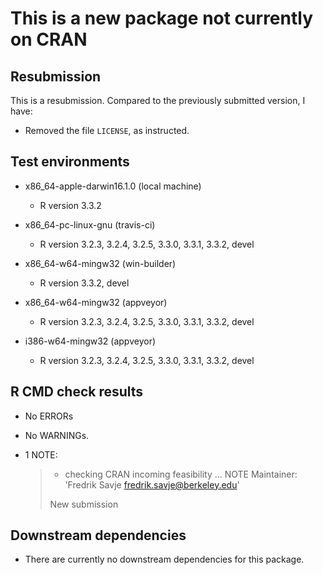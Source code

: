 # This is a new package not currently on CRAN


## Resubmission

This is a resubmission. Compared to the previously submitted version, I have:

  * Removed the file `LICENSE`, as instructed.


## Test environments

  * x86_64-apple-darwin16.1.0 (local machine)
     - R version 3.3.2

  * x86_64-pc-linux-gnu (travis-ci)
     - R version 3.2.3, 3.2.4, 3.2.5, 3.3.0, 3.3.1, 3.3.2, devel

  * x86_64-w64-mingw32 (win-builder)
     - R version 3.3.2, devel

  * x86_64-w64-mingw32 (appveyor)
     - R version 3.2.3, 3.2.4, 3.2.5, 3.3.0, 3.3.1, 3.3.2, devel

  * i386-w64-mingw32 (appveyor)
     - R version 3.2.3, 3.2.4, 3.2.5, 3.3.0, 3.3.1, 3.3.2, devel


## R CMD check results

  * No ERRORs

  * No WARNINGs. 

  * 1 NOTE:

    > * checking CRAN incoming feasibility ... NOTE
    > Maintainer: 'Fredrik Savje <fredrik.savje@berkeley.edu>'
    >
    > New submission


## Downstream dependencies

  * There are currently no downstream dependencies for this package.
